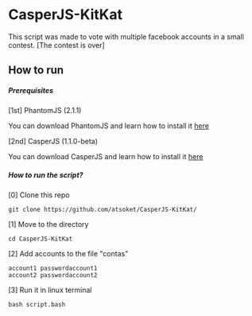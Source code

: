 # CasperJS-KitKat

This script was made to vote with multiple facebook accounts in a small contest. [The contest is over]

## How to run

##### Prerequisites

[1st] PhantomJS (2.1.1)

You can download PhantomJS and learn how to install it [here](http://phantomjs.org/download.html)

[2nd] CasperJS (1.1.0-beta)

You can download CasperJS and learn how to install it [here](http://docs.casperjs.org/en/latest/installation.html)

##### How to run the script?

[0] Clone this repo

```
git clone https://github.com/atsoket/CasperJS-KitKat/
```

[1] Move to the directory

```
cd CasperJS-KitKat
```

[2] Add accounts to the file "contas"

```
account1 passwordaccount1
account2 passwordaccount2
```

[3] Run it in linux terminal

```
bash script.bash
```
